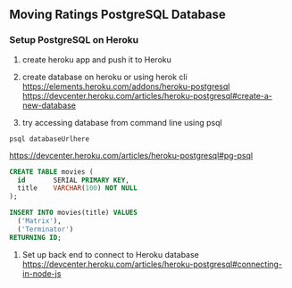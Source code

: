 ## Moving Ratings PostgreSQL Database


### Setup PostgreSQL on Heroku

1. create heroku app and push it to Heroku

1. create database on heroku or using herok cli
https://elements.heroku.com/addons/heroku-postgresql
https://devcenter.heroku.com/articles/heroku-postgresql#create-a-new-database

1. try accessing database from command line using psql
```
psql databaseUrlhere
```
https://devcenter.heroku.com/articles/heroku-postgresql#pg-psql

```sql
CREATE TABLE movies (
  id       SERIAL PRIMARY KEY,
  title    VARCHAR(100) NOT NULL
);

INSERT INTO movies(title) VALUES
  ('Matrix'),
  ('Terminator')
RETURNING ID;
```

1. Set up back end to connect to Heroku database
https://devcenter.heroku.com/articles/heroku-postgresql#connecting-in-node-js
